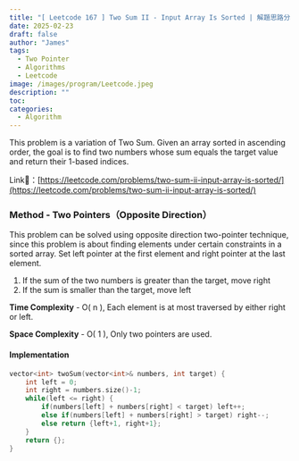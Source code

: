 ```yaml
---
title: "[ Leetcode 167 ] Two Sum II - Input Array Is Sorted | 解題思路分享"
date: 2025-02-23
draft: false
author: "James"
tags:
  - Two Pointer
  - Algorithms
  - Leetcode
image: /images/program/Leetcode.jpeg
description: ""
toc: 
categories:
  - Algorithm
---
```


This problem is a variation of Two Sum. Given an array sorted in ascending order, the goal is to find two numbers whose sum equals the target value and return their 1-based indices.

Link🔗：[https://leetcode.com/problems/two-sum-ii-input-array-is-sorted/](https://leetcode.com/problems/two-sum-ii-input-array-is-sorted/)

### **Method - Two Pointers（Opposite Direction）**

This problem can be solved using opposite direction two-pointer technique, since this problem is about finding elements under certain constraints in a sorted array. Set left pointer at the first element and right pointer at the last element.

1. If the sum of the two numbers is greater than the target, move right
2. If the sum is smaller than the target, move left

**Time Complexity** - O( n ), Each element is at most traversed by either right or left.

**Space Complexity** - O( 1 ), Only two pointers are used.

#### **Implementation**

```cpp
vector<int> twoSum(vector<int>& numbers, int target) {
    int left = 0;
    int right = numbers.size()-1;
    while(left <= right) {
        if(numbers[left] + numbers[right] < target) left++;
        else if(numbers[left] + numbers[right] > target) right--;
        else return {left+1, right+1};
    }
    return {};
}
```